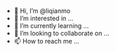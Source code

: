 - 👋 Hi, I’m @liqianmo
- 👀 I’m interested in ...
- 🌱 I’m currently learning ...
- 💞️ I’m looking to collaborate on ...
- 📫 How to reach me ...

<!---
liqianmo/liqianmo is a ✨ special ✨ repository because its `README.md` (this file) appears on your GitHub profile.
You can click the Preview link to take a look at your changes.
--->
